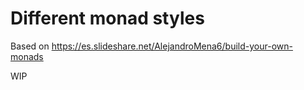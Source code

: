 # Different monad styles

Based on https://es.slideshare.net/AlejandroMena6/build-your-own-monads<Paste>

WIP
